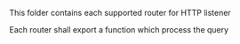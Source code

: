This folder contains each supported router for HTTP listener

Each router shall export a function which process the query